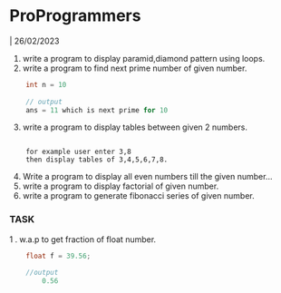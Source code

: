 # ProProgrammers

| 26/02/2023
1. write a program to display paramid,diamond pattern using loops.
2. write a program to find next prime number of given number.
```c
	int n = 10
	
	// output
	ans = 11 which is next prime for 10
```
3. write a program to display tables between given 2 numbers.
```

	for example user enter 3,8 
	then display tables of 3,4,5,6,7,8.
```
4. Write a program to display all even numbers till the given number...
5. write a program to display factorial of given number.
6. write a program to generate fibonacci series of given number.
### TASK
1 . w.a.p to get fraction of float number.

```c
	float f = 39.56;
	
	//output
		0.56

```
